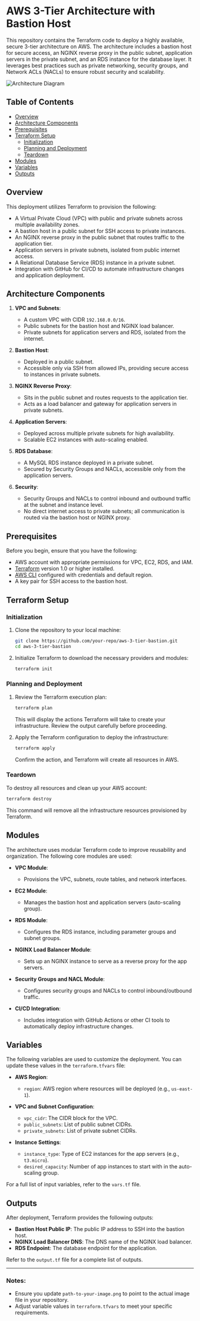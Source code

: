 
# AWS 3-Tier Architecture with Bastion Host

This repository contains the Terraform code to deploy a highly available, secure 3-tier architecture on AWS. The architecture includes a bastion host for secure access, an NGINX reverse proxy in the public subnet, application servers in the private subnet, and an RDS instance for the database layer. It leverages best practices such as private networking, security groups, and Network ACLs (NACLs) to ensure robust security and scalability.

![Architecture Diagram](./asset/arch.svg)

## Table of Contents
- [Overview](#overview)
- [Architecture Components](#architecture-components)
- [Prerequisites](#prerequisites)
- [Terraform Setup](#terraform-setup)
  - [Initialization](#initialization)
  - [Planning and Deployment](#planning-and-deployment)
  - [Teardown](#teardown)
- [Modules](#modules)
- [Variables](#variables)
- [Outputs](#outputs)

## Overview

This deployment utilizes Terraform to provision the following:
- A Virtual Private Cloud (VPC) with public and private subnets across multiple availability zones.
- A bastion host in a public subnet for SSH access to private instances.
- An NGINX reverse proxy in the public subnet that routes traffic to the application tier.
- Application servers in private subnets, isolated from public internet access.
- A Relational Database Service (RDS) instance in a private subnet.
- Integration with GitHub for CI/CD to automate infrastructure changes and application deployment.

## Architecture Components

1. **VPC and Subnets**:
   - A custom VPC with CIDR `192.168.0.0/16`.
   - Public subnets for the bastion host and NGINX load balancer.
   - Private subnets for application servers and RDS, isolated from the internet.

2. **Bastion Host**:
   - Deployed in a public subnet.
   - Accessible only via SSH from allowed IPs, providing secure access to instances in private subnets.

3. **NGINX Reverse Proxy**:
   - Sits in the public subnet and routes requests to the application tier.
   - Acts as a load balancer and gateway for application servers in private subnets.

4. **Application Servers**:
   - Deployed across multiple private subnets for high availability.
   - Scalable EC2 instances with auto-scaling enabled.

5. **RDS Database**:
   - A MySQL RDS instance deployed in a private subnet.
   - Secured by Security Groups and NACLs, accessible only from the application servers.

6. **Security**:
   - Security Groups and NACLs to control inbound and outbound traffic at the subnet and instance level.
   - No direct internet access to private subnets; all communication is routed via the bastion host or NGINX proxy.

## Prerequisites

Before you begin, ensure that you have the following:
- AWS account with appropriate permissions for VPC, EC2, RDS, and IAM.
- [Terraform](https://www.terraform.io/downloads.html) version 1.0 or higher installed.
- [AWS CLI](https://aws.amazon.com/cli/) configured with credentials and default region.
- A key pair for SSH access to the bastion host.

## Terraform Setup

### Initialization

1. Clone the repository to your local machine:
   ```bash
   git clone https://github.com/your-repo/aws-3-tier-bastion.git
   cd aws-3-tier-bastion
   ```

2. Initialize Terraform to download the necessary providers and modules:
   ```bash
   terraform init
   ```

### Planning and Deployment

1. Review the Terraform execution plan:
   ```bash
   terraform plan
   ```

   This will display the actions Terraform will take to create your infrastructure. Review the output carefully before proceeding.

2. Apply the Terraform configuration to deploy the infrastructure:
   ```bash
   terraform apply
   ```

   Confirm the action, and Terraform will create all resources in AWS.

### Teardown

To destroy all resources and clean up your AWS account:
```bash
terraform destroy
```

This command will remove all the infrastructure resources provisioned by Terraform.

## Modules

The architecture uses modular Terraform code to improve reusability and organization. The following core modules are used:

- **VPC Module**: 
  - Provisions the VPC, subnets, route tables, and network interfaces.
  
- **EC2 Module**:
  - Manages the bastion host and application servers (auto-scaling group).
  
- **RDS Module**:
  - Configures the RDS instance, including parameter groups and subnet groups.

- **NGINX Load Balancer Module**:
  - Sets up an NGINX instance to serve as a reverse proxy for the app servers.
  
- **Security Groups and NACL Module**:
  - Configures security groups and NACLs to control inbound/outbound traffic.

- **CI/CD Integration**:
  - Includes integration with GitHub Actions or other CI tools to automatically deploy infrastructure changes.

## Variables

The following variables are used to customize the deployment. You can update these values in the `terraform.tfvars` file:

- **AWS Region**: 
  - `region`: AWS region where resources will be deployed (e.g., `us-east-1`).
  
- **VPC and Subnet Configuration**:
  - `vpc_cidr`: The CIDR block for the VPC.
  - `public_subnets`: List of public subnet CIDRs.
  - `private_subnets`: List of private subnet CIDRs.
  
- **Instance Settings**:
  - `instance_type`: Type of EC2 instances for the app servers (e.g., `t3.micro`).
  - `desired_capacity`: Number of app instances to start with in the auto-scaling group.

For a full list of input variables, refer to the `vars.tf` file.

## Outputs

After deployment, Terraform provides the following outputs:
- **Bastion Host Public IP**: The public IP address to SSH into the bastion host.
- **NGINX Load Balancer DNS**: The DNS name of the NGINX load balancer.
- **RDS Endpoint**: The database endpoint for the application.

Refer to the `output.tf` file for a complete list of outputs.

---

### Notes:
- Ensure you update `path-to-your-image.png` to point to the actual image file in your repository.
- Adjust variable values in `terraform.tfvars` to meet your specific requirements.
